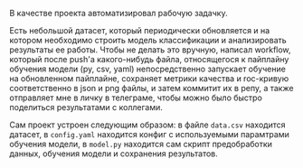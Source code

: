 В качестве проекта автоматизировал рабочую задачку. 

Есть небольшой датасет, который периодически обновляется и на котором необходимо строить модель классификации и анализировать результаты ее работы. Чтобы не делать это вручную, написал workflow, который после push'а какого-нибудь файла, относящегося к пайплайну обучения модели (py, csv, yaml) непосредственно запускает обучение на обновленном пайплайне, сохраняет метрики качества и roc-кривую соответственно в json и png файлы, и затем коммитит их в репу, а также отправляет мне в личку в телеграме, чтобы можно было быстро поделиться результатами с коллегами.

Сам проект устроен следующим образом: в файле ``data.csv`` находится датасет, в ``config.yaml`` находится конфиг с используемыми парамтрами обучения модели, в ``model.py`` находится сам скрипт предобработки данных, обучения модели и сохранения результатов.